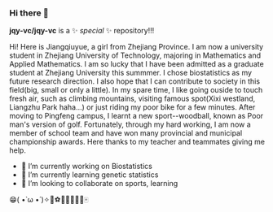 ### Hi there 👋

**jqy-vc/jqy-vc** is a ✨ _special_ ✨ repository!!!

Hi! Here is Jiangqiuyue, a girl from Zhejiang Province. I am now a university student in Zhejiang University of Technology, majoring in Mathematics and Applied Mathematics. I am so lucky that I have been admitted
as a graduate student at Zhejiang University this summmer. I chose biostatistics as my future research direction. I also hope that I can contribute to society in this field(big, small or only a little).
In my spare time, I like going ouside to touch fresh air, such as climbing mountains, visiting famous spot(Xixi westland, Liangzhu Park haha...) or just riding my poor bike for a few minutes. After moving to Pingfeng
campus, I learnt a new sport--woodball, known as Poor man's version of golf. Fortunately, through my hard working, I am now a member of school team and have won many provincial and municipal championship awards. Here
thanks to my teacher and teammates giving me help.


- 🔭 I’m currently working on Biostatistics
- 🌱 I’m currently learning genetic statistics
- 👯 I’m looking to collaborate on sports, learning

😁( •̀ ω •́ )✧🎈⚽🏀🏐🎱⛳🏓🀄

